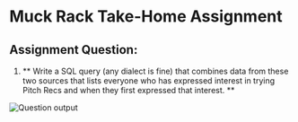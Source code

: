 # Muck Rack Take-Home Assignment

## Assignment Question:
1. ** Write a SQL query (any dialect is fine) that combines data from these two sources that lists everyone who has expressed interest in trying Pitch Recs and when they first expressed that interest. **

![Question output](https://muckrack.s3.us-west-2.amazonaws.com/result.png)


